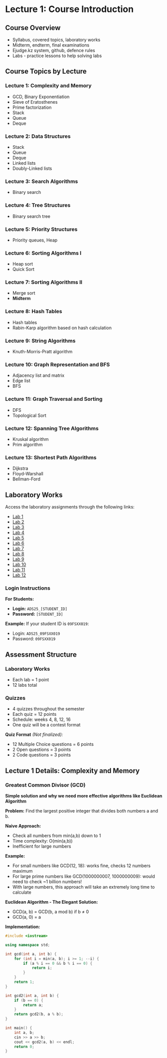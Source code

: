 # Lecture 1: Course Introduction

## Course Overview
- Syllabus, covered topics, laboratory works
- Midterm, endterm, final examinations
- Ejudge.kz system, github, defence rules
- Labs - practice lessons to help solving labs


## Course Topics by Lecture

### Lecture 1: Complexity and Memory
- GCD, Binary Exponentiation
- Sieve of Eratosthenes
- Prime factorization
- Stack
- Queue
- Deque

### Lecture 2: Data Structures
- Stack
- Queue
- Deque
- Linked lists
- Doubly-Linked lists

### Lecture 3: Search Algorithms
- Binary search

### Lecture 4: Tree Structures
- Binary search tree

### Lecture 5: Priority Structures
- Priority queues, Heap

### Lecture 6: Sorting Algorithms I
- Heap sort
- Quick Sort

### Lecture 7: Sorting Algorithms II
- Merge sort
- **Midterm**

### Lecture 8: Hash Tables
- Hash tables
- Rabin-Karp algorithm based on hash calculation

### Lecture 9: String Algorithms
- Knuth-Morris-Pratt algorithm

### Lecture 10: Graph Representation and BFS
- Adjacency list and matrix
- Edge list
- BFS

### Lecture 11: Graph Traversal and Sorting
- DFS
- Topological Sort

### Lecture 12: Spanning Tree Algorithms
- Kruskal algorithm
- Prim algorithm

### Lecture 13: Shortest Path Algorithms
- Dijkstra
- Floyd-Warshall
- Bellman-Ford

## Laboratory Works

Access the laboratory assignments through the following links:

- [Lab 1](http://ejudge.kz/new-client?contest_id=201)
- [Lab 2](http://ejudge.kz/new-client?contest_id=202)
- [Lab 3](http://ejudge.kz/new-client?contest_id=203)
- [Lab 4](http://ejudge.kz/new-client?contest_id=204)
- [Lab 5](http://ejudge.kz/new-client?contest_id=205)
- [Lab 6](http://ejudge.kz/new-client?contest_id=206)
- [Lab 7](http://ejudge.kz/new-client?contest_id=207)
- [Lab 8](http://ejudge.kz/new-client?contest_id=208)
- [Lab 9](http://ejudge.kz/new-client?contest_id=209)
- [Lab 10](http://ejudge.kz/new-client?contest_id=210)
- [Lab 11](http://ejudge.kz/new-client?contest_id=211)
- [Lab 12](http://ejudge.kz/new-client?contest_id=212)

### Login Instructions

**For Students:**
- **Login:** `ADS25_[STUDENT_ID]`
- **Password:** `[STUDENT_ID]`

**Example:**
If your student ID is `09FSXX019`:
- Login: `ADS25_09FSXX019`
- Password: `09FSXX019`

## Assessment Structure

### Laboratory Works
- Each lab = 1 point
- 12 labs total

### Quizzes
- 4 quizzes throughout the semester
- Each quiz = 12 points
- Schedule: weeks 4, 8, 12, 16
- One quiz will be a contest format

**Quiz Format** *(Not finalized):*
- 12 Multiple Choice questions = 6 points
- 2 Open questions = 3 points  
- 2 Code questions = 3 points

## Lecture 1 Details: Complexity and Memory

### Greatest Common Divisor (GCD)

**Simple solution and why we need more effective algorithms like Euclidean Algorithm**

**Problem:** Find the largest positive integer that divides both numbers a and b.

**Naive Approach:**
- Check all numbers from min(a,b) down to 1
- Time complexity: O(min(a,b))
- Inefficient for large numbers

**Example:** 
- For small numbers like GCD(12, 18): works fine, checks 12 numbers maximum
- For large prime numbers like GCD(1000000007, 1000000009): would need to check ~1 billion numbers!
- With large numbers, this approach will take an extremely long time to calculate

**Euclidean Algorithm - The Elegant Solution:**
- GCD(a, b) = GCD(b, a mod b)  if b ≠ 0
- GCD(a, 0) = a

**Implementation:**

```cpp
#include <iostream>

using namespace std;

int gcd(int a, int b) {
    for (int i = min(a, b); i >= 1; --i) {
        if (a % i == 0 && b % i == 0) {
            return i;
        }
    }
    return 1;
}

int gcd2(int a, int b) {
    if (b == 0) {
        return a;
    }
    return gcd2(b, a % b);
}

int main() {
    int a, b;
    cin >> a >> b;
    cout << gcd2(a, b) << endl;
    return 0;
}
```
